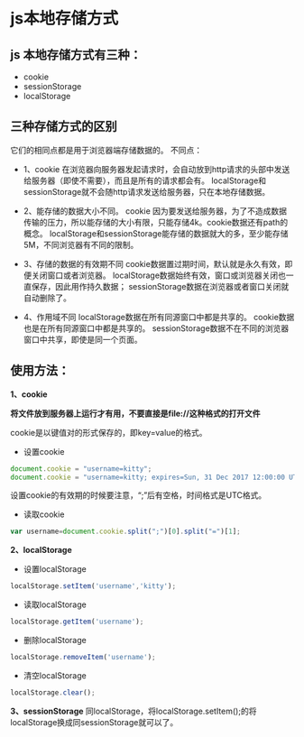 # js本地存储方式

## js 本地存储方式有三种：
* cookie
* sessionStorage
* localStorage
## 三种存储方式的区别
它们的相同点都是用于浏览器端存储数据的。
不同点：

* 1、cookie 在浏览器向服务器发起请求时，会自动放到http请求的头部中发送给服务器（即使不需要），而且是所有的请求都会有。
localStorage和sessionStorage就不会随http请求发送给服务器，只在本地存储数据。

* 2、能存储的数据大小不同。
cookie 因为要发送给服务器，为了不造成数据传输的压力，所以能存储的大小有限，只能存储4k。cookie数据还有path的概念。
localStorage和sessionStorage能存储的数据就大的多，至少能存储5M，不同浏览器有不同的限制。

* 3、存储的数据的有效期不同
cookie数据置过期时间，默认就是永久有效，即便关闭窗口或者浏览器。
localStorage数据始终有效，窗口或浏览器关闭也一直保存，因此用作持久数据；
sessionStorage数据在浏览器或者窗口关闭就自动删除了。

* 4、作用域不同
localStorage数据在所有同源窗口中都是共享的。
cookie数据也是在所有同源窗口中都是共享的。
sessionStorage数据不在不同的浏览器窗口中共享，即使是同一个页面。


## 使用方法：
**1、cookie**

**将文件放到服务器上运行才有用，不要直接是file://这种格式的打开文件**

cookie是以键值对的形式保存的，即key=value的格式。

* 设置cookie
```js
document.cookie = "username=kitty";
document.cookie = "username=kitty; expires=Sun, 31 Dec 2017 12:00:00 UTC; path=/"; //设置时间和路径
```

设置cookie的有效期的时候要注意，“;”后有空格，时间格式是UTC格式。

* 读取cookie
```js
var username=document.cookie.split(";")[0].split("=")[1];
```

**2、localStorage**

* 设置localStorage
```js
localStorage.setItem('username','kitty');
```

* 读取localStorage
```js
localStorage.getItem('username');
```

* 删除localStorage
```js
localStorage.removeItem('username');
```

* 清空localStorage
```js
localStorage.clear();
```

**3、sessionStorage**
同localStorage，将localStorage.setItem();的将localStorage换成同sessionStorage就可以了。
